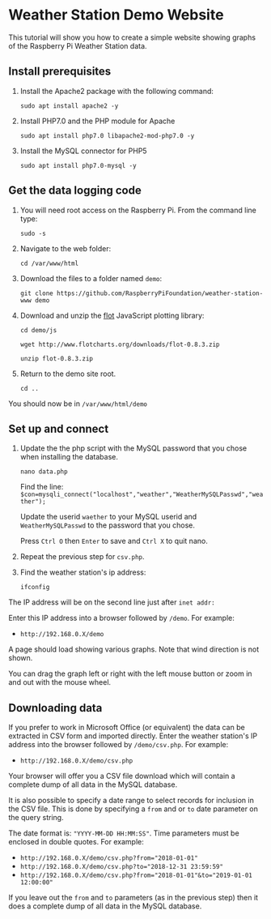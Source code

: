 Weather Station Demo Website
========================

This tutorial will show you how to create a simple website showing graphs of the Raspberry Pi Weather Station data.

## Install prerequisites

1. Install the Apache2 package with the following command:

    `sudo apt install apache2 -y`

1. Install PHP7.0 and the PHP module for Apache

    `sudo apt install php7.0 libapache2-mod-php7.0 -y`

1. Install the MySQL connector for PHP5 

    `sudo apt install php7.0-mysql -y`

## Get the data logging code

1. You will need root access on the Raspberry Pi. From the command line type:

    `sudo -s`

1. Navigate to the web folder:

    `cd /var/www/html`

1. Download the files to a folder named `demo`:

    `git clone https://github.com/RaspberryPiFoundation/weather-station-www demo`
  
1. Download and unzip the [flot](http://www.flotcharts.org/) JavaScript plotting library:

    `cd demo/js`

    `wget http://www.flotcharts.org/downloads/flot-0.8.3.zip`

    `unzip flot-0.8.3.zip`


1. Return to the demo site root.

    `cd ..`

You should now be in `/var/www/html/demo`

## Set up and connect
  
1. Update the the php script with the MySQL password that you chose when installing the database.

    `nano data.php`
  
    Find the line: `$con=mysqli_connect("localhost","weather","WeatherMySQLPasswd","weather");`
  
    Update the userid `waether` to your MySQL userid and `WeatherMySQLPasswd` to the password that you chose.
  
    Press `Ctrl O` then `Enter` to save and `Ctrl X` to quit nano.
  
1. Repeat the previous step for `csv.php`.

1. Find the weather station's ip address:

    `ifconfig`
  
  The IP address will be on the second line just after `inet addr:`

Enter this IP address into a browser followed by `/demo`. For example:

  - `http://192.168.0.X/demo`
  
  A page should load showing various graphs. Note that wind direction is not shown.
  
  
  You can drag the graph left or right with the left mouse button or zoom in and out with the mouse wheel.

## Downloading data
If you prefer to work in Microsoft Office (or equivalent) the data can be extracted in CSV form and imported directly. Enter the weather station's IP address into the browser followed by `/demo/csv.php`. For example:

  - `http://192.168.0.X/demo/csv.php`
  
  Your browser will offer you a CSV file download which will contain a complete dump of all data in the MySQL database.

It is also possible to specify a date range to select records for inclusion in the CSV file. This is done by specifying a `from` and or `to` date parameter on the query string.

  The date format is: `"YYYY-MM-DD HH:MM:SS"`. Time parameters must be enclosed in double quotes. For example:

  - `http://192.168.0.X/demo/csv.php?from="2018-01-01"`
  - `http://192.168.0.X/demo/csv.php?to="2018-12-31 23:59:59"`
  - `http://192.168.0.X/demo/csv.php?from="2018-01-01"&to="2019-01-01 12:00:00"`

  If you leave out the `from` and `to` parameters (as in the previous step) then it does a complete dump of all data in the MySQL database.
